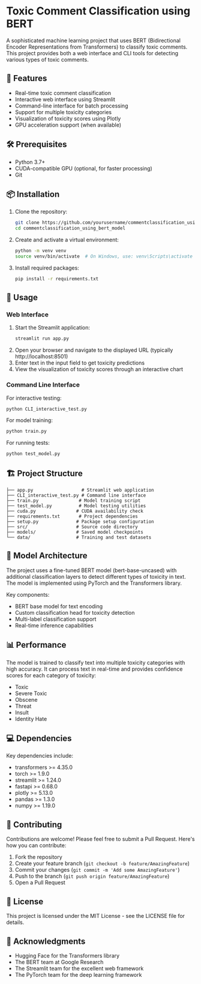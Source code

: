 # Toxic Comment Classification using BERT

A sophisticated machine learning project that uses BERT (Bidirectional Encoder Representations from Transformers) to classify toxic comments. This project provides both a web interface and CLI tools for detecting various types of toxic comments.

## 🌟 Features

- Real-time toxic comment classification
- Interactive web interface using Streamlit
- Command-line interface for batch processing
- Support for multiple toxicity categories
- Visualization of toxicity scores using Plotly
- GPU acceleration support (when available)

## 🛠️ Prerequisites

- Python 3.7+
- CUDA-compatible GPU (optional, for faster processing)
- Git

## 📦 Installation

1. Clone the repository:
   ```bash
   git clone https://github.com/yourusername/commentclassification_using_bert_model.git
   cd commentclassification_using_bert_model
   ```

2. Create and activate a virtual environment:
   ```bash
   python -m venv venv
   source venv/bin/activate  # On Windows, use: venv\Scripts\activate
   ```

3. Install required packages:
   ```bash
   pip install -r requirements.txt
   ```

## 🚀 Usage

### Web Interface

1. Start the Streamlit application:
   ```bash
   streamlit run app.py
   ```
2. Open your browser and navigate to the displayed URL (typically http://localhost:8501)
3. Enter text in the input field to get toxicity predictions
4. View the visualization of toxicity scores through an interactive chart

### Command Line Interface

For interactive testing:
```bash
python CLI_interactive_test.py
```

For model training:
```bash
python train.py
```

For running tests:
```bash
python test_model.py
```

## 🏗️ Project Structure

```
├── app.py                  # Streamlit web application
├── CLI_interactive_test.py # Command line interface
├── train.py               # Model training script
├── test_model.py          # Model testing utilities
├── cuda.py               # CUDA availability check
├── requirements.txt       # Project dependencies
├── setup.py              # Package setup configuration
├── src/                  # Source code directory
├── models/               # Saved model checkpoints
└── data/                 # Training and test datasets
```

## 🔧 Model Architecture

The project uses a fine-tuned BERT model (bert-base-uncased) with additional classification layers to detect different types of toxicity in text. The model is implemented using PyTorch and the Transformers library.

Key components:
- BERT base model for text encoding
- Custom classification head for toxicity detection
- Multi-label classification support
- Real-time inference capabilities

## 📊 Performance

The model is trained to classify text into multiple toxicity categories with high accuracy. It can process text in real-time and provides confidence scores for each category of toxicity:
- Toxic
- Severe Toxic
- Obscene
- Threat
- Insult
- Identity Hate

## 💻 Dependencies

Key dependencies include:
- transformers >= 4.35.0
- torch >= 1.9.0
- streamlit >= 1.24.0
- fastapi >= 0.68.0
- plotly >= 5.13.0
- pandas >= 1.3.0
- numpy >= 1.19.0

## 🤝 Contributing

Contributions are welcome! Please feel free to submit a Pull Request. Here's how you can contribute:
1. Fork the repository
2. Create your feature branch (`git checkout -b feature/AmazingFeature`)
3. Commit your changes (`git commit -m 'Add some AmazingFeature'`)
4. Push to the branch (`git push origin feature/AmazingFeature`)
5. Open a Pull Request

## 📝 License

This project is licensed under the MIT License - see the LICENSE file for details.

## 🙏 Acknowledgments

- Hugging Face for the Transformers library
- The BERT team at Google Research
- The Streamlit team for the excellent web framework
- The PyTorch team for the deep learning framework 